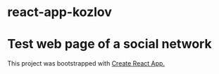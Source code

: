 # react-app-kozlov

<h1>Test web page of a social network</h1>
<p>This project was bootstrapped with <a href="https://github.com/facebook/create-react-app">Create React App.</a></p>
